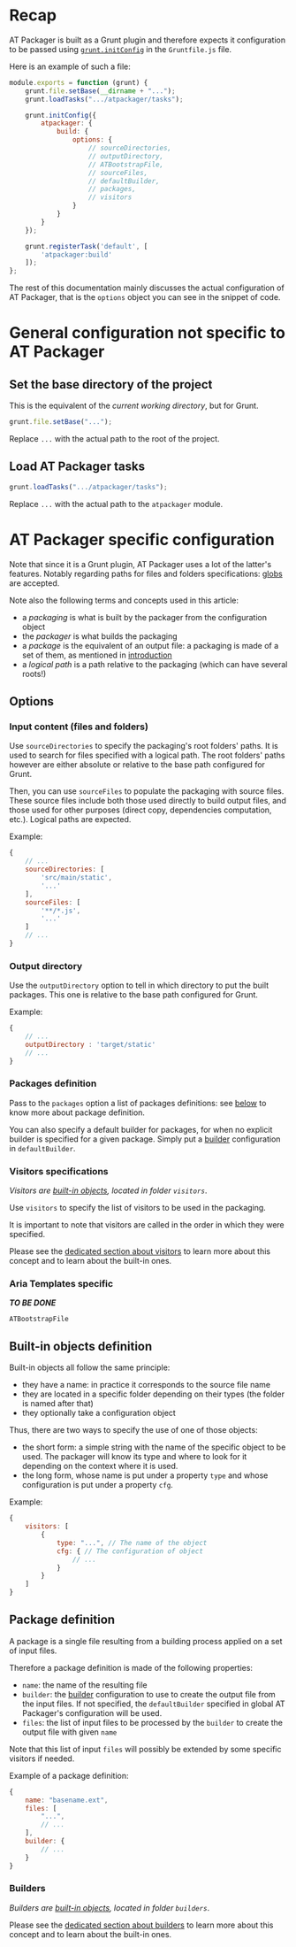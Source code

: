 # Recap

AT Packager is built as a Grunt plugin and therefore expects it configuration to be passed using [`grunt.initConfig`](http://gruntjs.com/api/grunt.config#grunt.config.init) in the `Gruntfile.js` file.

Here is an example of such a file:

```javascript
module.exports = function (grunt) {
	grunt.file.setBase(__dirname + "...");
	grunt.loadTasks(".../atpackager/tasks");

	grunt.initConfig({
		atpackager: {
			build: {
				options: {
					// sourceDirectories,
					// outputDirectory,
					// ATBootstrapFile,
					// sourceFiles,
					// defaultBuilder,
					// packages,
					// visitors
				}
			}
		}
	});

	grunt.registerTask('default', [
		'atpackager:build'
	]);
};
```

The rest of this documentation mainly discusses the actual configuration of AT Packager, that is the `options` object you can see in the snippet of code.





# General configuration not specific to AT Packager

## Set the base directory of the project

This is the equivalent of the _current working directory_, but for Grunt.

```javascript
grunt.file.setBase("...");
```

Replace `...` with the actual path to the root of the project.

## Load AT Packager tasks

```javascript
grunt.loadTasks(".../atpackager/tasks");
```

Replace `...` with the actual path to the `atpackager` module.




# AT Packager specific configuration

Note that since it is a Grunt plugin, AT Packager uses a lot of the latter's features. Notably regarding paths for files and folders specifications: [globs](https://github.com/isaacs/node-glob) are accepted.

Note also the following terms and concepts used in this article:

* a _packaging_ is what is built by the packager from the configuration object
* the _packager_ is what builds the packaging
* a _package_ is the equivalent of an output file: a packaging is made of a set of them, as mentioned in [introduction](./user.html#the-at-packager-design)
* a _logical path_ is a path relative to the packaging (which can have several roots!)

## Options

### Input content (files and folders)

Use `sourceDirectories` to specify the packaging's root folders' paths. It is used to search for files specified with a logical path. The root folders' paths however are either absolute or relative to the base path configured for Grunt.

Then, you can use `sourceFiles` to populate the packaging with source files. These source files include both those used directly to build output files, and those used for other purposes (direct copy, dependencies computation, etc.). Logical paths are expected.

Example:

```javascript
{
	// ...
	sourceDirectories: [
		'src/main/static',
		'...'
	],
	sourceFiles: [
		'**/*.js',
		'...'
	]
	// ...
}
```

### Output directory

Use the `outputDirectory` option to tell in which directory to put the built packages. This one is relative to the base path configured for Grunt.

Example:

```javascript
{
	// ...
	outputDirectory : 'target/static'
	// ...
}
```

### Packages definition

Pass to the `packages` option a list of packages definitions: see [below](#package-definition) to know more about package definition.

You can also specify a default builder for packages, for when no explicit builder is specified for a given package. Simply put a [builder](#builders) configuration  in `defaultBuilder`.

### Visitors specifications

_Visitors are [built-in objects](#built-in-objects-definition), located in folder `visitors`_.

Use `visitors` to specify the list of visitors to be used in the packaging.

It is important to note that visitors are called in the order in which they were specified.

Please see the [dedicated section about visitors](./visitors.html) to learn more about this concept and to learn about the built-in ones.



### Aria Templates specific

___TO BE DONE___

`ATBootstrapFile`



## Built-in objects definition

Built-in objects all follow the same principle:

* they have a name: in practice it corresponds to the source file name
* they are located in a specific folder depending on their types (the folder is named after that)
* they optionally take a configuration object

Thus, there are two ways to specify the use of one of those objects:

* the short form: a simple string with the name of the specific object to be used. The packager will know its type and where to look for it depending on the context where it is used.
* the long form, whose name is put under a property `type` and whose configuration is put under a property `cfg`.

Example:

```javascript
{
	visitors: [
		{
			type: "...", // The name of the object
			cfg: { // The configuration of object
				// ...
			}
		}
	]
}
```



## Package definition

A package is a single file resulting from a building process applied on a set of input files.

Therefore a package definition is made of the following properties:

* `name`: the name of the resulting file
* `builder`: the [builder](#builders) configuration to use to create the output file from the input files. If not specified, the `defaultBuilder` specified in global AT Packager's configuration will be used.
* `files`: the list of input files to be processed by the `builder` to create the output file with given `name`

Note that this list of input `files` will possibly be extended by some specific visitors if needed.

Example of a package definition:

```javascript
{
	name: "basename.ext",
	files: [
		"...",
		// ...
	],
	builder: {
		// ...
	}
}
```

### Builders

_Builders are [built-in objects](#built-in-objects-definition), located in folder `builders`_.

Please see the [dedicated section about builders](./builders.html) to learn more about this concept and to learn about the built-in ones.
